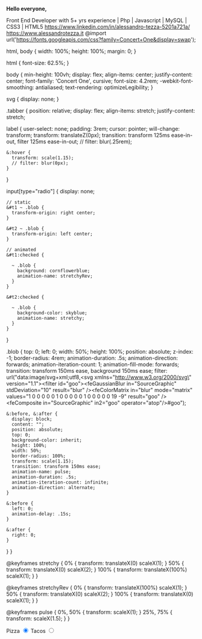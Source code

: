 <strong>Hello everyone,</strong><br>

Front End Developer with 5+ yrs experience | Php | Javascript | MySQL | CSS3 | HTML5
https://www.linkedin.com/in/alessandro-tezza-5201a721a/<br>
https://www.alessandrotezza.it
@import url('https://fonts.googleapis.com/css?family=Concert+One&display=swap');

html, body {
  width: 100%;
  height: 100%;
  margin: 0;
}

html {
  font-size: 62.5%;
}

body {
  min-height: 100vh;
  display: flex;
  align-items: center;
  justify-content: center;
  font-family: 'Concert One', cursive;
  font-size: 4.2rem;
  -webkit-font-smoothing: antialiased;
  text-rendering: optimizeLegibility;
}

svg {
  display: none;
}

.tabber {
  position: relative;
  display: flex;
  align-items: stretch;
  justify-content: stretch;
  
  label {
    user-select: none;
    padding: 3rem;
    cursor: pointer;
    will-change: transform;
    transform: translateZ(0px);
    transition:
      transform 125ms ease-in-out,
      filter 125ms ease-in-out;
    // filter: blur(.25rem);
    
    &:hover {
      transform: scale(1.15);
      // filter: blur(0px);
    }
  }
  
  input[type="radio"] {
    display: none;
    
    // static
    &#t1 ~ .blob {
      transform-origin: right center;
    }
    
    &#t2 ~ .blob {
      transform-origin: left center;
    }
    
    // animated
    &#t1:checked {
      
      ~ .blob {
        background: cornflowerblue;
        animation-name: stretchyRev;
      }
    }
    
    &#t2:checked {
      
      ~ .blob {
        background-color: skyblue;
        animation-name: stretchy;
      }
    }
  }
  
  .blob {
    top: 0;
    left: 0;
    width: 50%;
    height: 100%;
    position: absolute;
    z-index: -1;
    border-radius: 4rem;
    animation-duration: .5s;
    animation-direction: forwards;
    animation-iteration-count: 1;
    animation-fill-mode: forwards;
    transition:
      transform 150ms ease,
      background 150ms ease;
    filter: url("data:image/svg+xml;utf8,<svg xmlns=\"http://www.w3.org/2000/svg\" version=\"1.1\"><defs><filter id=\"goo\"><feGaussianBlur in=\"SourceGraphic\" stdDeviation=\"10\" result=\"blur\" /><feColorMatrix in=\"blur\" mode=\"matrix\" values=\"1 0 0 0 0  0 1 0 0 0  0 0 1 0 0  0 0 0 19 -9\" result=\"goo\" /><feComposite in=\"SourceGraphic\" in2=\"goo\" operator=\"atop\"/></filter></defs></svg>#goo");
    
    &:before, &:after {
      display: block;
      content: "";
      position: absolute;
      top: 0;
      background-color: inherit;
      height: 100%;
      width: 50%;
      border-radius: 100%;
      transform: scale(1.15);
      transition: transform 150ms ease;
      animation-name: pulse;
      animation-duration: .5s;
      animation-iteration-count: infinite;
      animation-direction: alternate;
    }
    
    &:before {
      left: 0;
      animation-delay: .15s;
    }
    
    &:after {
      right: 0;
    }
  }
}

@keyframes stretchy {
  0% {
    transform: translateX(0) scaleX(1);
  }
  50% {
    transform: translateX(0) scaleX(2);
  }
  100% {
    transform: translateX(100%) scaleX(1);
  }
}

@keyframes stretchyRev {
  0% {
    transform: translateX(100%) scaleX(1);
  }
  50% {
    transform: translateX(0) scaleX(2);
  }
  100% {
    transform: translateX(0) scaleX(1);
  }
}

@keyframes pulse {
  0%, 50% {
    transform: scaleX(1);
  }
  25%, 75% {
    transform: scaleX(1.5);
  }
}
<form class="tabber">
  <label for="t1">Pizza</label>
  <input id="t1" name="food" type="radio" checked>
  <label for="t2">Tacos</label>
  <input id="t2" name="food" type="radio">
  <div class="blob"></div>
</form>

<!---
aletex1994/aletex1994 is a ✨ special ✨ repository because its `README.md` (this file) appears on your GitHub profile.
You can click the Preview link to take a look at your changes.
--->
